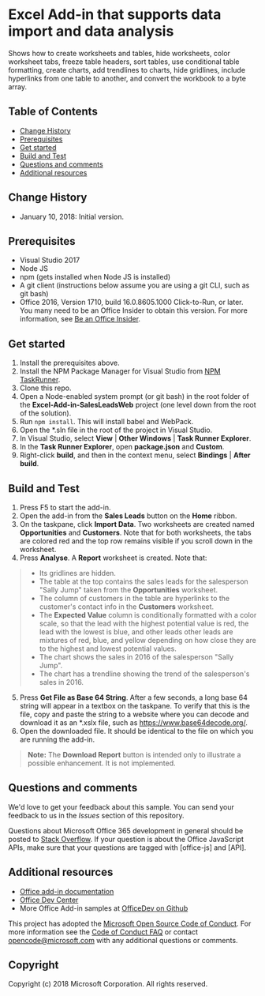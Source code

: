 # Excel Add-in that supports data import and data analysis 
Shows how to create worksheets and tables, hide worksheets, color worksheet tabs, freeze table headers, sort tables, use conditional table formatting, create charts, add trendlines to charts, hide gridlines, include hyperlinks from one table to another, and convert the workbook to a byte array. 

## Table of Contents
* [Change History](#change-history)
* [Prerequisites](#prerequisites)
* [Get started](#get-started)
* [Build and Test](#build-and-test)
* [Questions and comments](#questions-and-comments)
* [Additional resources](#additional-resources)

## Change History

* January 10, 2018: Initial version.

## Prerequisites

- Visual Studio 2017
- Node JS 
- npm (gets installed when Node JS is installed)
- A git client (instructions below assume you are using a git CLI, such as git bash)
- Office 2016, Version 1710, build 16.0.8605.1000 Click-to-Run, or later. You many need to be an Office Insider to obtain this version. For more information, see [Be an Office Insider](https://products.office.com/en-us/office-insider?tab=tab-1).

## Get started

1. Install the prerequisites above.
2. Install the NPM Package Manager for Visual Studio from [NPM TaskRunner](https://marketplace.visualstudio.com/items?itemName=MadsKristensen.NPMTaskRunner).
3. Clone this repo.
4. Open a Node-enabled system prompt (or git bash) in the root folder of the **Excel-Add-in-SalesLeadsWeb** project (one level down from the root of the solution).
5. Run `npm install`. This will install babel and WebPack.
6. Open the *.sln file in the root of the project in Visual Studio.
7. In Visual Studio, select **View** | **Other Windows** | **Task Runner Explorer**. 
8. In the **Task Runner Explorer**, open **package.json** and **Custom**. 
9. Right-click **build**, and then in the context menu, select **Bindings** | **After build**.

## Build and Test

1. Press F5 to start the add-in.
2. Open the add-in from the **Sales Leads** button on the **Home** ribbon.
3. On the taskpane, click **Import Data**. Two worksheets are created named **Opportunities** and **Customers**. Note that for both worksheets, the tabs are colored red and the top row remains visible if you scroll down in the worksheet.
4. Press **Analyse**. A **Report** worksheet is created. Note that:
> -  Its gridlines are hidden.
> -  The table at the top contains the sales leads for the salesperson "Sally Jump" taken from the **Opportunities** worksheet.
> -  The column of customers in the table are hyperlinks to the customer's contact info in the **Customers** worksheet. 
> -  The **Expected Value** column is conditionally formatted with a color scale, so that the lead with the highest potential value is red, the lead with the lowest is blue, and other leads other leads are mixtures of red, blue, and yellow depending on how close they are to the highest and lowest potential values.
> - The chart shows the sales in 2016 of the salesperson "Sally Jump". 
> - The chart has a trendline showing the trend of the salesperson's sales in 2016.
5. Press **Get File as Base 64 String**. After a few seconds, a long base 64 string will appear in a textbox on the taskpane. To verify that this is the file, copy and paste the string to a website where you can decode and download it as an *.xslx file, such as https://www.base64decode.org/. 
6. Open the downloaded file. It should be identical to the file on which you are running the add-in.

> **Note:** The **Download Report** button is intended only to illustrate a possible enhancement. It is not implemented.

## Questions and comments

We'd love to get your feedback about this sample. You can send your feedback to us in the *Issues* section of this repository.

Questions about Microsoft Office 365 development in general should be posted to [Stack Overflow](http://stackoverflow.com/questions/tagged/office-js+API). If your question is about the Office JavaScript APIs, make sure that your questions are tagged with [office-js] and [API].

## Additional resources

* [Office add-in documentation](https://msdn.microsoft.com/en-us/library/office/jj220060.aspx)
* [Office Dev Center](http://dev.office.com/)
* More Office Add-in samples at [OfficeDev on Github](https://github.com/officedev)

This project has adopted the [Microsoft Open Source Code of Conduct](https://opensource.microsoft.com/codeofconduct/). For more information see the [Code of Conduct FAQ](https://opensource.microsoft.com/codeofconduct/faq/) or contact [opencode@microsoft.com](mailto:opencode@microsoft.com) with any additional questions or comments.

## Copyright
Copyright (c) 2018 Microsoft Corporation. All rights reserved.
